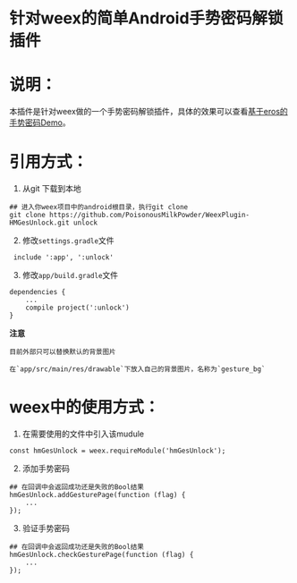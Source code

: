 # 针对weex的简单Android手势密码解锁插件


说明：
====================================
本插件是针对weex做的一个手势密码解锁插件，具体的效果可以查看[基于eros的手势密码Demo](https://github.com/shawn-tangsc/eros-gesture-demo)。

引用方式：
====================================

1. 从git 下载到本地

```
## 进入你weex项目中的android根目录，执行git clone
git clone https://github.com/PoisonousMilkPowder/WeexPlugin-HMGesUnlock.git unlock

```

2. 修改`settings.gradle`文件

```
 include ':app', ':unlock'
```

3. 修改`app/build.gradle`文件

``` 
dependencies {
	...
    compile project(':unlock')
}

```
__注意__

	目前外部只可以替换默认的背景图片

	在`app/src/main/res/drawable`下放入自己的背景图片，名称为`gesture_bg`

weex中的使用方式：
====================================


1. 在需要使用的文件中引入该mudule

	
```
const hmGesUnlock = weex.requireModule('hmGesUnlock');
```

2. 添加手势密码

	
```
## 在回调中会返回成功还是失败的Bool结果
hmGesUnlock.addGesturePage(function (flag) {
    ...
});
```
	
3. 验证手势密码

	
```
## 在回调中会返回成功还是失败的Bool结果
hmGesUnlock.checkGesturePage(function (flag) {
    ...
});
```
